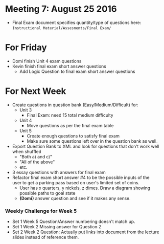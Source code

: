 # Meeting 7: August 25 2016

* Final Exam document specifies quantity/type of questions here: `Instructional Material/Assesments/Final Exam/`

# For Friday
* Domi finish Unit 4 exam questions
* Kevin finish final exam short answer questions
    * Add Logic Question to final exam short answer questions

# For Next Week
* Create questions in question bank (Easy/Medium/Difficult) for:
    * Unit 3
        * Final Exam: need 15 total medium difficulty
    * Unit 4
        * Move questions as per the final exam table
    * Unit 5
        * Create enough questions to satisfy final exam
        * Make sure some questions left over in the question bank as well.
* Export Question Bank to XML and look for questions that don't work well when shuffled
    * "Both a) and c)"
    * "All of the above"
    * etc.
* 3 essay questions with answers for final exam
* Refactor final exam short answer #4 to be the possible inputs of the user to get a parking pass based on user's limited set of coins.
    * User has x quarters, y nickels, z dimes. Draw a diagram showing possible paths to goal state
    * **(Domi)** answer question and see if it makes any sense.

### Weekly Challenge for Week 5
* Set 1 Week 5 Question/Answer numbering doesn't match up.
* Set 1 Week 2 Missing answer for Question 2
* Set 2 Week 2 Question: Actually put links into document from the lecture slides instead of reference them.
